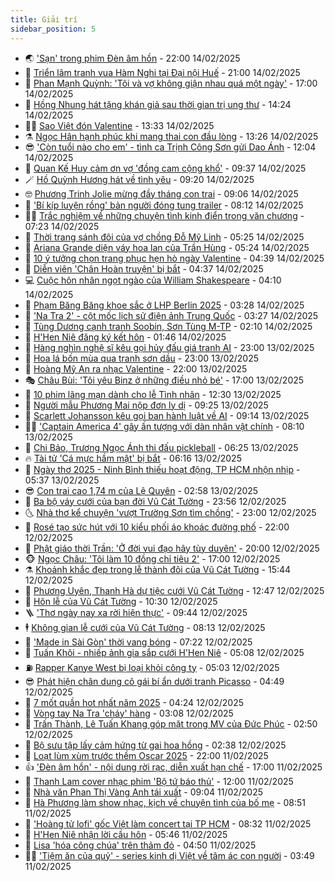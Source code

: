 ```yaml
---
title: Giải trí
sidebar_position: 5
---
```


<!-- vnexpress-giai-tri:START -->
- 🌏 [&#39;Sạn&#39; trong phim Đèn âm hồn](https://vnexpress.net/san-trong-phim-den-am-hon-4846341.html) - 22:00 14/02/2025
- 💫 [Triển lãm tranh vua Hàm Nghi tại Đại nội Huế](https://vnexpress.net/trien-lam-tranh-vua-ham-nghi-tai-dai-noi-hue-4849599.html) - 21:00 14/02/2025
- 🌮 [Phan Mạnh Quỳnh: &#39;Tôi và vợ không giận nhau quá một ngày&#39;](https://vnexpress.net/phan-manh-quynh-toi-va-vo-khong-gian-nhau-qua-mot-ngay-4848559.html) - 17:00 14/02/2025
- 🧠 [Hồng Nhung hát tặng khán giả sau thời gian trị ung thư](https://vnexpress.net/hong-nhung-hat-tang-khan-gia-sau-thoi-gian-tri-ung-thu-4849713.html) - 14:24 14/02/2025
- 👨‍🏫 [Sao Việt đón Valentine](https://vnexpress.net/sao-viet-don-valentine-4849596.html) - 13:33 14/02/2025
- ⚗️ [Ngọc Hân hạnh phúc khi mang thai con đầu lòng](https://vnexpress.net/ngoc-han-hanh-phuc-khi-mang-thai-con-dau-long-4849666.html) - 13:26 14/02/2025
- 😎 [&#39;Còn tuổi nào cho em&#39; - tình ca Trịnh Công Sơn gửi Dao Ánh](https://vnexpress.net/con-tuoi-nao-cho-em-tinh-ca-trinh-cong-son-gui-dao-anh-4849575.html) - 12:04 14/02/2025
- 🫣 [Quan Kế Huy cảm ơn vợ &#39;đồng cam cộng khổ&#39;](https://vnexpress.net/quan-ke-huy-cam-on-vo-dong-cam-cong-kho-4849352.html) - 09:37 14/02/2025
- 🪄 [Hồ Quỳnh Hương hát về tình yêu](https://vnexpress.net/ho-quynh-huong-hat-ve-tinh-yeu-4849408.html) - 09:20 14/02/2025
- 🤓 [Phương Trinh Jolie mừng đầy tháng con trai](https://vnexpress.net/phuong-trinh-jolie-mung-day-thang-con-trai-4849169.html) - 09:06 14/02/2025
- 🫶 [&#39;Bí kíp luyện rồng&#39; bản người đóng tung trailer](https://vnexpress.net/bi-kip-luyen-rong-ban-nguoi-dong-tung-trailer-4849415.html) - 08:12 14/02/2025
- 🧑‍🏫 [Trắc nghiệm về những chuyện tình kinh điển trong văn chương](https://vnexpress.net/trac-nghiem-ve-nhung-chuyen-tinh-kinh-dien-trong-van-chuong-4849265.html) - 07:23 14/02/2025
- 🦄 [Thời trang sánh đôi của vợ chồng Đỗ Mỹ Linh](https://vnexpress.net/thoi-trang-sanh-doi-cua-vo-chong-do-my-linh-4849424.html) - 05:25 14/02/2025
- 💫 [Ariana Grande diện váy hoa lan của Trần Hùng](https://vnexpress.net/ariana-grande-dien-vay-hoa-lan-cua-tran-hung-4849461.html) - 05:24 14/02/2025
- 🎊 [10 ý tưởng chọn trang phục hẹn hò ngày Valentine](https://vnexpress.net/10-y-tuong-chon-trang-phuc-hen-ho-ngay-valentine-4849022.html) - 04:39 14/02/2025
- 👹 [Diễn viên &#39;Chân Hoàn truyện&#39; bị bắt](https://vnexpress.net/dien-vien-chan-hoan-truyen-bi-bat-4849458.html) - 04:37 14/02/2025
- 💻 [Cuộc hôn nhân ngọt ngào của William Shakespeare](https://vnexpress.net/cuoc-hon-nhan-ngot-ngao-cua-william-shakespeare-4849247.html) - 04:10 14/02/2025
- 🤡 [Phạm Băng Băng khoe sắc ở LHP Berlin 2025](https://vnexpress.net/pham-bang-bang-khoe-sac-o-lhp-berlin-2025-4849386.html) - 03:28 14/02/2025
- 🥰 [&#39;Na Tra 2&#39; - cột mốc lịch sử điện ảnh Trung Quốc](https://vnexpress.net/na-tra-2-cot-moc-lich-su-dien-anh-trung-quoc-4849366.html) - 03:27 14/02/2025
- 🚀 [Tùng Dương cạnh tranh Soobin, Sơn Tùng M-TP](https://vnexpress.net/tung-duong-canh-tranh-soobin-son-tung-m-tp-4849244.html) - 02:10 14/02/2025
- 📝 [H&#39;Hen Niê đăng ký kết hôn](https://vnexpress.net/h-hen-nie-dang-ky-ket-hon-4849355.html) - 01:46 14/02/2025
- 🐲 [Hàng nghìn nghệ sĩ kêu gọi hủy đấu giá tranh AI](https://vnexpress.net/hang-nghin-nghe-si-keu-goi-huy-dau-gia-tranh-ai-4848930.html) - 23:00 13/02/2025
- 🎃 [Hoa lá bốn mùa qua tranh sơn dầu](https://vnexpress.net/hoa-la-bon-mua-qua-tranh-son-dau-4849018.html) - 23:00 13/02/2025
- 🤠 [Hoàng Mỹ An ra nhạc Valentine](https://vnexpress.net/hoang-my-an-ra-nhac-valentine-4846888.html) - 22:00 13/02/2025
- 🎭 [Châu Bùi: &#39;Tôi yêu Binz ở những điều nhỏ bé&#39;](https://vnexpress.net/chau-bui-toi-yeu-binz-o-nhung-dieu-nho-be-4848611.html) - 17:00 13/02/2025
- 🧰 [10 phim lãng mạn dành cho lễ Tình nhân](https://vnexpress.net/10-phim-lang-man-danh-cho-le-tinh-nhan-4848987.html) - 12:30 13/02/2025
- 🦍 [Người mẫu Phương Mai nộp đơn ly dị](https://vnexpress.net/nguoi-mau-phuong-mai-nop-don-ly-di-4848967.html) - 09:25 13/02/2025
- 🌝 [Scarlett Johansson kêu gọi ban hành luật về AI](https://vnexpress.net/scarlett-johansson-keu-goi-ban-hanh-luat-ve-ai-4849076.html) - 09:14 13/02/2025
- 🧑‍💻 [&#39;Captain America 4&#39; gây ấn tượng với dàn nhân vật chính](https://vnexpress.net/captain-america-4-gay-an-tuong-voi-dan-nhan-vat-chinh-4848900.html) - 08:10 13/02/2025
- 🥸 [Chi Bảo, Trương Ngọc Ánh thi đấu pickleball](https://vnexpress.net/chi-bao-truong-ngoc-anh-thi-dau-pickleball-4849079.html) - 06:25 13/02/2025
- 🔥 [Tài tử &#39;Cá mực hầm mật&#39; bị bắt](https://vnexpress.net/tai-tu-ca-muc-ham-mat-bi-bat-4849078.html) - 06:16 13/02/2025
- 🐎 [Ngày thơ 2025 - Ninh Bình thiếu hoạt động, TP HCM nhộn nhịp](https://vnexpress.net/ngay-tho-2025-ninh-binh-thieu-hoat-dong-tp-hcm-nhon-nhip-4848891.html) - 05:37 13/02/2025
- 😎 [Con trai cao 1,74 m của Lệ Quyên](https://vnexpress.net/con-trai-cao-1-74-m-cua-le-quyen-4847532.html) - 02:58 13/02/2025
- 🦄 [Ba bộ váy cưới của bạn đời Vũ Cát Tường](https://vnexpress.net/ba-bo-vay-cuoi-cua-ban-doi-vu-cat-tuong-4848325.html) - 23:56 12/02/2025
- 🌜 [Nhà thơ kể chuyện &#39;vượt Trường Sơn tìm chồng&#39;](https://vnexpress.net/nha-tho-ke-chuyen-vuot-truong-son-tim-chong-4848622.html) - 23:00 12/02/2025
- 🚦 [Rosé tạo sức hút với 10 kiểu phối áo khoác đường phố](https://vnexpress.net/rose-tao-suc-hut-voi-10-kieu-phoi-ao-khoac-duong-pho-4848518.html) - 22:00 12/02/2025
- 🧐 [Phật giáo thời Trần: &#39;Ở đời vui đạo hãy tùy duyên&#39;](https://vnexpress.net/phat-giao-thoi-tran-o-doi-vui-dao-hay-tuy-duyen-4847966.html) - 20:00 12/02/2025
- 🐵 [Ngọc Châu: &#39;Tôi làm 10 đồng chỉ tiêu 2&#39;](https://vnexpress.net/ngoc-chau-toi-lam-10-dong-chi-tieu-2-4842557.html) - 17:00 12/02/2025
- ⚗️ [Khoảnh khắc đẹp trong lễ thành đôi của Vũ Cát Tường](https://vnexpress.net/khoanh-khac-dep-trong-le-thanh-doi-cua-vu-cat-tuong-4848326.html) - 15:44 12/02/2025
- 👺 [Phương Uyên, Thanh Hà dự tiệc cưới Vũ Cát Tường](https://vnexpress.net/phuong-uyen-thanh-ha-du-tiec-cuoi-vu-cat-tuong-4848814.html) - 12:47 12/02/2025
- 🌊 [Hôn lễ của Vũ Cát Tường](https://vnexpress.net/hon-le-cua-vu-cat-tuong-4848318.html) - 10:30 12/02/2025
- 🪜 [&#39;Thơ ngày nay xa rời hiện thực&#39;](https://vnexpress.net/tho-ngay-nay-xa-roi-hien-thuc-4848636.html) - 09:44 12/02/2025
- 🕴 [Không gian lễ cưới của Vũ Cát Tường](https://vnexpress.net/khong-gian-le-cuoi-cua-vu-cat-tuong-4848546.html) - 08:13 12/02/2025
- 💃 [&#39;Made in Sài Gòn&#39; thời vang bóng](https://vnexpress.net/made-in-sai-gon-thoi-vang-bong-4847230.html) - 07:22 12/02/2025
- 🦄 [Tuấn Khôi - nhiếp ảnh gia sắp cưới H&#39;Hen Niê](https://vnexpress.net/tuan-khoi-nhiep-anh-gia-sap-cuoi-h-hen-nie-4848466.html) - 05:08 12/02/2025
- ⛽️ [Rapper Kanye West bị loại khỏi công ty](https://vnexpress.net/rapper-kanye-west-bi-loai-khoi-cong-ty-4848515.html) - 05:03 12/02/2025
- 😎 [Phát hiện chân dung cô gái bí ẩn dưới tranh Picasso](https://vnexpress.net/phat-hien-chan-dung-co-gai-bi-an-duoi-tranh-picasso-4848193.html) - 04:49 12/02/2025
- 🌊 [7 mốt quần hot nhất năm 2025](https://vnexpress.net/7-mot-quan-hot-nhat-nam-2025-4848061.html) - 04:24 12/02/2025
- 🐲 [Vòng tay Na Tra &#39;cháy&#39; hàng](https://vnexpress.net/vong-tay-na-tra-chay-hang-4848451.html) - 03:08 12/02/2025
- 💂 [Trấn Thành, Lê Tuấn Khang góp mặt trong MV của Đức Phúc](https://vnexpress.net/tran-thanh-le-tuan-khang-gop-mat-trong-mv-cua-duc-phuc-4848240.html) - 02:50 12/02/2025
- 🙉 [Bộ sưu tập lấy cảm hứng từ gai hoa hồng](https://vnexpress.net/bo-suu-tap-lay-cam-hung-tu-gai-hoa-hong-4847775.html) - 02:38 12/02/2025
- 💪 [Loạt lùm xùm trước thềm Oscar 2025](https://vnexpress.net/loat-lum-xum-truoc-them-oscar-2025-4847994.html) - 22:00 11/02/2025
- 👍 [&#39;Đèn âm hồn&#39; - nội dung rời rạc, diễn xuất hạn chế](https://vnexpress.net/giai-tri/phim/thu-vien-phim/den-am-hon-770) - 17:00 11/02/2025
- 💪 [Thanh Lam cover nhạc phim &#39;Bộ tứ báo thủ&#39;](https://vnexpress.net/thanh-lam-cover-nhac-phim-bo-tu-bao-thu-4848119.html) - 12:00 11/02/2025
- 💄 [Nhà văn Phan Thị Vàng Anh tái xuất](https://vnexpress.net/nha-van-phan-thi-vang-anh-tai-xuat-4848212.html) - 09:04 11/02/2025
- 🦩 [Hà Phương làm show nhạc, kịch về chuyện tình của bố mẹ](https://vnexpress.net/ha-phuong-lam-show-nhac-kich-ve-chuyen-tinh-cua-bo-me-4844952.html) - 08:51 11/02/2025
- 🥸 [&#39;Hoàng tử lofi&#39; gốc Việt làm concert tại TP HCM](https://vnexpress.net/hoang-tu-lofi-goc-viet-lam-concert-tai-tp-hcm-4847671.html) - 08:32 11/02/2025
- 🧰 [H&#39;Hen Niê nhận lời cầu hôn](https://vnexpress.net/h-hen-nie-nhan-loi-cau-hon-4848156.html) - 05:46 11/02/2025
- 💼 [Lisa &#39;hóa công chúa&#39; trên thảm đỏ](https://vnexpress.net/lisa-hoa-cong-chua-tren-tham-do-4848091.html) - 04:50 11/02/2025
- 🧑‍💻 [&#39;Tiệm ăn của quỷ&#39; - series kinh dị Việt về tâm ác con người](https://vnexpress.net/giai-tri/phim/thu-vien-phim/tiem-an-cua-quy-769) - 03:49 11/02/2025<!-- vnexpress-giai-tri:END -->
